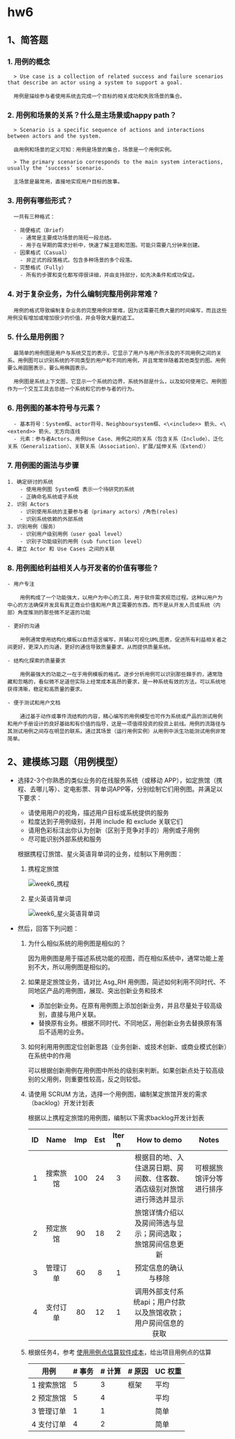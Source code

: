 # hw6

## 1、简答题

### 1. 用例的概念

      > Use case is a collection of related success and failure scenarios that describe an actor using a system to support a goal.

      用例是描绘参与者使用系统去完成一个目标的相关成功和失败场景的集合。

### 2. 用例和场景的关系？什么是主场景或happy path？

      > Scenario is a specific sequence of actions and interactions between actors and the system.

      由用例和场景的定义可知：用例是场景的集合，场景是一个用例实例。

      > The primary scenario corresponds to the main system interactions, usually the ‘success’ scenario.

      主场景是最常用，直接地实现用户目标的故事。

### 3. 用例有哪些形式？

      一共有三种格式：

      - 简便格式（Brief）
        - 通常是主要成功场景的简短一段总结。
        - 用于在早期的需求分析中，快速了解主题和范围。可能只需要几分钟来创建。
      - 因果格式（Casual）
        - 非正式的段落格式。包含多种场景的多个段落。
      - 完整格式（Fully）
        - 所有的步骤和变化都写得很详细，并由支持部分，如先决条件和成功保证。

### 4. 对于复杂业务，为什么编制完整用例非常难？

      用例的格式导致编制复杂业务的完整用例非常难，因为这需要花费大量的时间编写，而且这些用例没有增加或增加很少的价值，并会导致大量的返工。

### 5. 什么是用例图？

      最简单的用例图是用户与系统交互的表示，它显示了用户与用户所涉及的不同用例之间的关系。用例图可以识别系统的不同类型的用户和不同的用例，并且常常伴随着其他类型的图。用例要么用圆圈表示，要么用椭圆表示。

      用例图是系统上下文图，它显示一个系统的边界，系统外部是什么，以及如何使用它。用例图作为一个交互工具去总结一个系统和它的参与者的行为。

### 6. 用例图的基本符号与元素？

      - 基本符号：System框、actor符号、Neighboursystem框、<\<include>> 箭头、<\<extend>> 箭头、无方向连线
      - 元素：参与者Actors、用例Use Case、用例之间的关系（包含关系（Include）、泛化关系（Generalization）、关联关系（Association）、扩展/延伸关系（Extend））

### 7. 用例图的画法与步骤

    1. 确定研讨的系统
        - 使用用例图 System框 表示一个待研究的系统
        - 正确命名系统或子系统
    2. 识别 Actors
        - 识别使用系统的主要参与者（primary actors）/角色(roles)
        - 识别系统依赖的外部系统
    3. 识别用例（服务）
        - 识别用户级别用例（user goal level）
        - 识别子功能级别的用例（sub function level）
    4. 建立 Actor 和 Use Cases 之间的关联

### 8. 用例图给利益相关人与开发者的价值有哪些？

    - 用户专注

        用例构成了一个功能强大，以用户为中心的工具，用于软件需求规范过程。这种以用户为中心的方法确保开发具有真正商业价值和用户真正需要的东西，而不是从开发人员或系统（内部）角度推测的那些微不足道的功能

    - 更好的沟通

        用例通常使用结构化模板以自然语言编写，并辅以可视化UML图表，促进所有利益相关者之间更好，更深入的沟通，更好的通信导致质量要求，从而提供质量系统。

    - 结构化探索的质量要求

        用例最强大的功能之一在于用例模板的格式。逐步分析用例可以识别那些棘手的，通常隐藏和忽略的，看似微不足道但实际上经常成本高昂的要求，是一种系统有效的方法，可以系统地获得清晰，稳定和高质量的要求。

    - 便于测试和用户文档

        通过基于动作或事件流结构的内容，精心编写的用例模型也可作为系统或产品的测试用例和用户手册设计的良好基础和有价值的指导，这是一项值得投资的投资上前线。用例的流路径与其测试用例之间存在明显的联系。通过其场景（运行用例实例）从用例中派生功能测试用例非常简单。

## 2、建模练习题（用例模型）

- 选择2-3个你熟悉的类似业务的在线服务系统（或移动 APP），如定旅馆（携程、去哪儿等）、定电影票、背单词APP等，分别绘制它们用例图。并满足以下要求：

  - 请使用用户的视角，描述用户目标或系统提供的服务
  - 粒度达到子用例级别，并用 include 和 exclude 关联它们
  - 请用色彩标注出你认为创新（区别于竞争对手的）用例或子用例
  - 尽可能识别外部系统和服务

  根据携程订旅馆、星火英语背单词的业务，绘制以下用例图：

  1. 携程定旅馆

      ![week6_携程](/Pictures/week6_xiecheng.png)

  2. 星火英语背单词

      ![week6_星火英语背单词](/Pictures/week6_xinghuoyingyu.png)

- 然后，回答下列问题：

  1. 为什么相似系统的用例图是相似的？

      因为用例图是用于描述系统功能的视图，而在相似系统中，通常功能上差别不大，所以用例图是相似的。

  2. 如果是定旅馆业务，请对比 Asg_RH 用例图，简述如何利用不同时代、不同地区产品的用例图，展现、突出创新业务和技术

      - 添加创新业务。在原有用例图上添加创新业务，并且尽量处于较高级别，直接与用户关联。
      - 替换原有业务。根据不同时代、不同地区，用创新业务去替换原有落后不适用的业务。

  3. 如何利用用例图定位创新思路（业务创新、或技术创新、或商业模式创新）在系统中的作用

      可以根据创新用例在用例图中所处的级别来判断。如果创新点处于较高级别的父用例，则重要性较高，反之则较低。

  4. 请使用 SCRUM 方法，选择一个用例图，编制某定旅馆开发的需求（backlog）开发计划表

      根据以上携程定旅馆的用例图，编制以下需求backlog开发计划表

      |  ID  |   Name   | Imp  | Est  | Iter n |                         How to demo                          |          Notes           |
      | :--: | :------: | :--: | :--: | :----: | :----------------------------------------------------------: | :----------------------: |
      |  1   | 搜索旅馆 | 100  |  24  |   3    | 根据目的地、入住退房日期、房间数、住客数、酒店级别对旅馆进行筛选并显示 | 可根据旅馆评分等进行排序 |
      |  2   | 预定旅馆 |  90  |  18  |   2    |  旅馆详情介绍以及房间筛选与显示；房间选取；旅馆房间信息更新  |                          |
      |  3   | 管理订单 |  60  |  8   |   1    |                     预定信息的确认与移除                     |                          |
      |  4   | 支付订单 |  80  |  12  |   1    | 调用外部支付系统api；用户付款以及旅馆收款；用户房间信息的获取 |                          |

  5. 根据任务4，参考 [使用用例点估算软件成本](https://www.ibm.com/developerworks/cn/rational/edge/09/mar09/collaris_dekker/index.html)，给出项目用例点的估算

      | 用例       | \# 事务 | \# 计算 | \# 原因 | UC 权重 |
      | ---------- | ------- | ------- | ------- | ------- |
      | 1 搜索旅馆 | 5       | 3       | 框架    | 平均    |
      | 2 预定旅馆 | 5       | 4       |         | 平均    |
      | 3 管理订单 | 1       | 1       |         | 简单    |
      | 4 支付订单 | 4       | 2       |         | 简单    |
